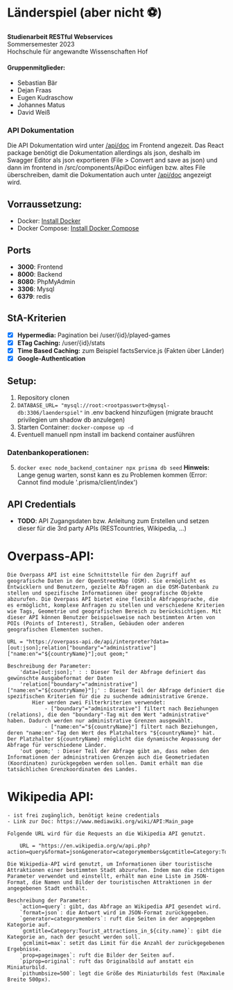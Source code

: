 # Länderspiel (aber nicht ⚽)

**Studienarbeit RESTful Webservices<br>**
Sommersemester 2023<br>
Hochschule für angewandte Wissenschaften Hof<br>

#### Gruppenmitglieder:
- Sebastian Bär
- Dejan Fraas
- Eugen Kudraschow
- Johannes Matus
- David Weiß

### API Dokumentation

 Die API Dokumentation wird unter [/api/doc](http://localhost:3000/api/doc) im Frontend angezeit. Das React package benötigt die Dokumentation allerdings als json, deshalb im Swagger Editor als json exportieren (File > Convert and save as json) und dann im frontend in /src/components/ApiDoc einfügen bzw. altes File überschreiben, damit die Dokumentation auch unter [/api/doc](http://localhost:3000/api/doc) angezeigt wird.

## Vorraussetzung:

- Docker: [Install Docker](https://docs.docker.com/get-docker/)
- Docker Compose: [Install Docker Compose](https://docs.docker.com/compose/install/)

## Ports

- **3000**: Frontend
- **8000**: Backend
- **8080**: PhpMyAdmin
- **3306**: Mysql
- **6379**: redis

## StA-Kriterien
- [x] **Hypermedia:** Pagination bei /user/{id}/played-games
- [x] **ETag Caching:** /user/{id}/stats
- [x] **Time Based Caching:** zum Beispiel factsService.js (Fakten über Länder)
- [x] **Google-Authentication**

## Setup:<br>
1. Repository clonen
2. ```DATABASE_URL= "mysql://root:<rootpasswort>@mysql-db:3306/laenderspiel"``` in .env backend hinzufügen (migrate braucht privilegien um shadow db anzulegen)
3. Starten Container: ```docker-compose up -d```
4. Eventuell manuell npm install im backend container ausführen
### Datenbankoperationen:
5. ```docker exec node_backend_container npx prisma db seed``` **Hinweis:** Lange genug warten, sonst kann es zu Problemen kommen (Error: Cannot find module '.prisma/client/index')

## API Credentials
- **TODO**: API Zugangsdaten bzw. Anleitung zum Erstellen und setzen dieser für die 3rd party APIs (RESTcountries, Wikipedia, ...)

# Overpass-API:
    Die Overpass API ist eine Schnittstelle für den Zugriff auf geografische Daten in der OpenStreetMap (OSM). Sie ermöglicht es Entwicklern und Benutzern, gezielte Abfragen an die OSM-Datenbank zu stellen und spezifische Informationen über geografische Objekte abzurufen. Die Overpass API bietet eine flexible Abfragesprache, die es ermöglicht, komplexe Anfragen zu stellen und verschiedene Kriterien wie Tags, Geometrie und geografischen Bereich zu berücksichtigen. Mit dieser API können Benutzer beispielsweise nach bestimmten Arten von POIs (Points of Interest), Straßen, Gebäuden oder anderen geografischen Elementen suchen.

    URL = "https://overpass-api.de/api/interpreter?data=[out:json];relation["boundary"="administrative"]["name:en"="${countryName}"];out geom;"
    
    Beschreibung der Parameter:
        'data=[out:json];' : : Dieser Teil der Abfrage definiert das gewünschte Ausgabeformat der Daten
        'relation["boundary"="administrative"]["name:en"="${countryName}"];' : Dieser Teil der Abfrage definiert die spezifischen Kriterien für die zu suchende administrative Grenze. 
            Hier werden zwei Filterkriterien verwendet:
                - ["boundary"="administrative"] filtert nach Beziehungen (relations), die den "boundary"-Tag mit dem Wert "administrative" haben. Dadurch werden nur administrative Grenzen ausgewählt.
                - ["name:en"="${countryName}"] filtert nach Beziehungen, deren "name:en"-Tag den Wert des Platzhalters "${countryName}" hat. Der Platzhalter ${countryName} rmöglicht die dynamische Anpassung der Abfrage für verschiedene Länder.
        'out geom;' : Dieser Teil der Abfrage gibt an, dass neben den Informationen der administrativen Grenzen auch die Geometriedaten (Koordinaten) zurückgegeben werden sollen. Damit erhält man die tatsächlichen Grenzkoordinaten des Landes.

# Wikipedia API: 

    - ist frei zugänglich, benötigt keine credentials
    - Link zur Doc: https://www.mediawiki.org/wiki/API:Main_page

    Folgende URL wird für die Requests an die Wikipedia API genutzt.

        URL = "https://en.wikipedia.org/w/api.php?action=query&format=json&generator=categorymembers&gcmtitle=Category:Tourist_attractions_in_${city.name}&gcmlimit=max&prop=pageimages&piprop=original&pithumbsize=500"

    Die Wikipedia-API wird genutzt, um Informationen über touristische Attraktionen einer bestimmten Stadt abzurufen. Indem man die richtigen Parameter verwendet und einstellt, erhält man eine Liste im JSON-Format, die Namen und Bilder der touristischen Attraktionen in der angegebenen Stadt enthält.

    Beschreibung der Parameter: 
        `action=query`: gibt, das Abfrage an Wikipedia API gesendet wird.
        `format=json`: die Antwort wird im JSON-Format zurückgegeben.
        `generator=categorymembers`: ruft die Seiten in der angegegeben Kategorie auf.
        `gcmtitle=Category:Tourist_attractions_in_${city.name}`: gibt die Kategorie an, nach der gesucht werden soll.
        `gcmlimit=max`: setzt das Limit für die Anzahl der zurückgegebenen Ergebnisse.
        `prop=pageimages`: ruft die Bilder der Seiten auf.
        `piprop=original`: ruft das Originalbild auf anstatt ein Miniaturbild.
        `pithumbsize=500`: legt die Größe des Miniaturbilds fest (Maximale Breite 500px).
